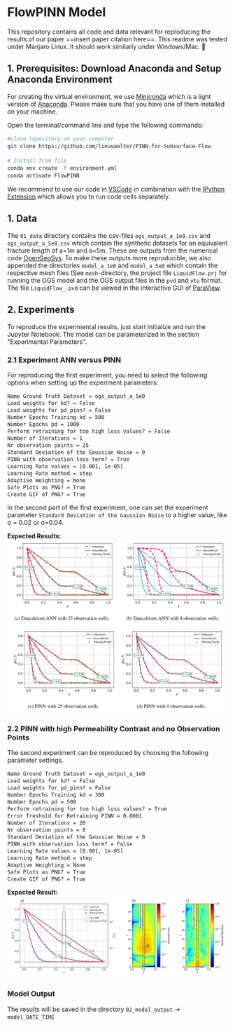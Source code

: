 # FlowPINN Model

This repository contains all code and data relevant for reproducing the results of our paper ==insert paper citation here==.
This readme was tested under Manjaro Linux. It should work similarly under Windows/Mac. 🤔

## 1. Prerequisites: Download Anaconda and Setup Anaconda Environment
For creating the virtual environment, we use [Miniconda](https://docs.anaconda.com/miniconda/) which is a light version of [Anaconda](https://docs.anaconda.com/anaconda/install/). Please make sure that you have one of them installed on your machine.

Open the terminal/command line and type the following commands:
```bash
#clone repository on your computer
git clone https://github.com/linuswalter/PINN-for-Subsurface-Flow

# Install from file
conda env create -f environment.yml
conda activate FlowPINN
```

We recommend to use our code in [VSCode](https://code.visualstudio.com/) in combination with the [IPython Extension](https://marketplace.visualstudio.com/items?itemName=HoangKimLai.ipython) which allows you to run code cells separately.

## 1. Data
The `01_data` directory contains the csv-files `ogs_output_a_1e0.csv` and `ogs_output_a_5e0.csv` which contain the synthetic datasets for an equivalent fracture length of a=1m and a=5m. These are outputs from the numerical code [OpenGeoSys](https://www.opengeosys.org/). To make these outputs more reproducible, we also appended the directories `model_a_1e0`  and `model_a_5e0` which contain the respective mesh files (See `mesh`-directory, the project file `LiquidFlow.prj` for running the OGS model and the OGS output files in the `pvd` and `vtu` format. The file `LiquidFlow_.pvd` can be viewed in the interactive GUI of [ParaView](https://www.paraview.org/).

## 2. Experiments

To reproduce the experimental results, just start initialize and run the Jupyter Notebook.
The model can be parameterized in the section "Experimental Parameters".

### 2.1 Experiment ANN versus PINN

For reproducing the first experiment, you need to select the following options when setting up the experiment parameters:

```
Name Ground Truth Dataset = ogs_output_a_5e0
Load weights for kd? = False
Load weights for pd_pinn? = False
Number Epochs Training kd = 500
Number Epochs pd = 1000
Perform retraining for too high loss values? = False
Number of Iterations = 1
Nr observation points = 25
Standard Deviation of the Gaussian Noise = 0
PINN with observation loss term? = True
Learning Rate values = [0.001, 1e-05]
Learning Rate method = step
Adaptive Weighting = None
Safe Plots as PNG? = True
Create GIF of PNG? = True
```

In the second part of the first experiment, one can set the experiment parameter `Standard Deviation of the Gaussian Noise` to a higher value, like σ = 0.02 or σ=0.04.

**Expected Results:**
![](03_figures/Fig_2_1_Experiment_ANN_versus_PINN.png)

### 2.2 PINN with high Permeability Contrast and no Observation Points

The second experiment can be reproduced by choosing the following parameter settings.

```
Name Ground Truth Dataset = ogs_output_a_1e0
Load weights for kd? = False
Load weights for pd_pinn? = False
Number Epochs Training kd = 300
Number Epochs pd = 500
Perform retraining for too high loss values? = True
Error Treshold for Retraining PINN = 0.0001
Number of Iterations = 20
Nr observation points = 0
Standard Deviation of the Gaussian Noise = 0
PINN with observation loss term? = False
Learning Rate values = [0.001, 1e-05]
Learning Rate method = step
Adaptive Weighting = None
Safe Plots as PNG? = True
Create GIF of PNG? = True
```

**Expected Result:**
![](03_figures/Fig_2_2_PINN_with_high_Permeability_Contrast.png)

### Model Output
The results will be saved in the directory `02_model_output` -> `model_DATE_TIME`

